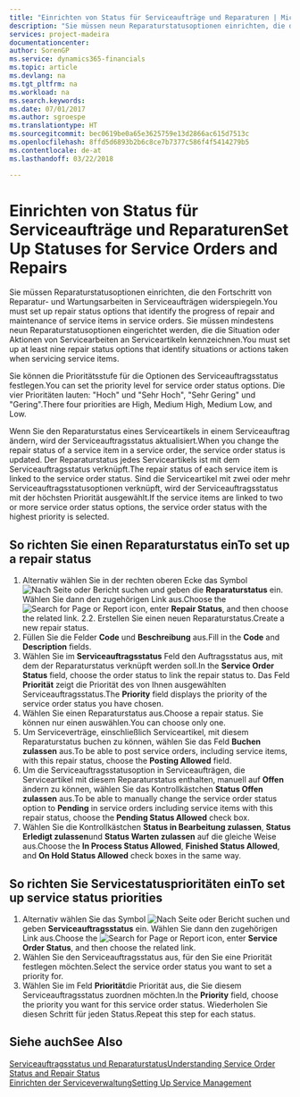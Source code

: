 ```yaml
---
title: "Einrichten von Status für Serviceaufträge und Reparaturen | Microsoft Docs"
description: "Sie müssen neun Reparaturstatusoptionen einrichten, die den Fortschritt von Reparatur- und Wartungsarbeiten in Serviceaufträgen widerspiegeln."
services: project-madeira
documentationcenter: 
author: SorenGP
ms.service: dynamics365-financials
ms.topic: article
ms.devlang: na
ms.tgt_pltfrm: na
ms.workload: na
ms.search.keywords: 
ms.date: 07/01/2017
ms.author: sgroespe
ms.translationtype: HT
ms.sourcegitcommit: bec0619be0a65e3625759e13d2866ac615d7513c
ms.openlocfilehash: 8ffd5d6893b2b6c8ce7b7377c586f4f5414279b5
ms.contentlocale: de-at
ms.lasthandoff: 03/22/2018

---
```

# <a name="set-up-statuses-for-service-orders-and-repairs"></a><span data-ttu-id="b20ac-103">Einrichten von Status für Serviceaufträge und Reparaturen</span><span class="sxs-lookup"><span data-stu-id="b20ac-103">Set Up Statuses for Service Orders and Repairs</span></span>
<span data-ttu-id="b20ac-104">Sie müssen Reparaturstatusoptionen einrichten, die den Fortschritt von Reparatur- und Wartungsarbeiten in Serviceaufträgen widerspiegeln.</span><span class="sxs-lookup"><span data-stu-id="b20ac-104">You must set up repair status options that identify the progress of repair and maintenance of service items in service orders.</span></span> <span data-ttu-id="b20ac-105">Sie müssen mindestens neun Reparaturstatusoptionen eingerichtet werden, die die Situation oder Aktionen von Servicearbeiten an Serviceartikeln kennzeichnen.</span><span class="sxs-lookup"><span data-stu-id="b20ac-105">You must set up at least nine repair status options that identify situations or actions taken when servicing service items.</span></span>  

<span data-ttu-id="b20ac-106">Sie können die Prioritätsstufe für die Optionen des Serviceauftragsstatus festlegen.</span><span class="sxs-lookup"><span data-stu-id="b20ac-106">You can set the priority level for service order status options.</span></span> <span data-ttu-id="b20ac-107">Die vier Prioritäten lauten: "Hoch" und "Sehr Hoch", "Sehr Gering" und "Gering".</span><span class="sxs-lookup"><span data-stu-id="b20ac-107">There four priorities are High, Medium High, Medium Low, and Low.</span></span>  
  
<span data-ttu-id="b20ac-108">Wenn Sie den Reparaturstatus eines Serviceartikels in einem Serviceauftrag ändern, wird der Serviceauftragsstatus aktualisiert.</span><span class="sxs-lookup"><span data-stu-id="b20ac-108">When you change the repair status of a service item in a service order, the service order status is updated.</span></span> <span data-ttu-id="b20ac-109">Der Reparaturstatus jedes Serviceartikels ist mit dem Serviceauftragsstatus verknüpft.</span><span class="sxs-lookup"><span data-stu-id="b20ac-109">The repair status of each service item is linked to the service order status.</span></span> <span data-ttu-id="b20ac-110">Sind die Serviceartikel mit zwei oder mehr Serviceauftragsstatusoptionen verknüpft, wird der Serviceauftragsstatus mit der höchsten Priorität ausgewählt.</span><span class="sxs-lookup"><span data-stu-id="b20ac-110">If the service items are linked to two or more service order status options, the service order status with the highest priority is selected.</span></span>  

## <a name="to-set-up-a-repair-status"></a><span data-ttu-id="b20ac-111">So richten Sie einen Reparaturstatus ein</span><span class="sxs-lookup"><span data-stu-id="b20ac-111">To set up a repair status</span></span>  
1. <span data-ttu-id="b20ac-112">Alternativ wählen Sie in der rechten oberen Ecke das Symbol ![Nach Seite oder Bericht suchen](media/ui-search/search_small.png "Nach Seite oder Bericht suchen") und geben die **Reparaturstatus** ein. Wählen Sie dann den zugehörigen Link aus.</span><span class="sxs-lookup"><span data-stu-id="b20ac-112">Choose the ![Search for Page or Report](media/ui-search/search_small.png "Search for Page or Report icon") icon, enter **Repair Status**, and then choose the related link.</span></span> <span data-ttu-id="b20ac-113">2.</span><span class="sxs-lookup"><span data-stu-id="b20ac-113">2.</span></span> <span data-ttu-id="b20ac-114">Erstellen Sie einen neuen Reparaturstatus.</span><span class="sxs-lookup"><span data-stu-id="b20ac-114">Create a new repair status.</span></span>  
3. <span data-ttu-id="b20ac-115">Füllen Sie die Felder **Code** und **Beschreibung** aus.</span><span class="sxs-lookup"><span data-stu-id="b20ac-115">Fill in the **Code** and **Description** fields.</span></span>  
4. <span data-ttu-id="b20ac-116">Wählen Sie im **Serviceauftragsstatus** Feld den Auftragsstatus aus, mit dem der Reparaturstatus verknüpft werden soll.</span><span class="sxs-lookup"><span data-stu-id="b20ac-116">In the **Service Order Status** field, choose the order status to link the repair status to.</span></span> <span data-ttu-id="b20ac-117">Das Feld **Priorität** zeigt die Priorität des von Ihnen ausgewählten Serviceauftragsstatus.</span><span class="sxs-lookup"><span data-stu-id="b20ac-117">The **Priority** field displays the priority of the service order status you have chosen.</span></span>  
5. <span data-ttu-id="b20ac-118">Wählen Sie einen Reparaturstatus aus.</span><span class="sxs-lookup"><span data-stu-id="b20ac-118">Choose a repair status.</span></span> <span data-ttu-id="b20ac-119">Sie können nur einen auswählen.</span><span class="sxs-lookup"><span data-stu-id="b20ac-119">You can choose only one.</span></span>  
6. <span data-ttu-id="b20ac-120">Um Serviceverträge, einschließlich Serviceartikel, mit diesem Reparaturstatus buchen zu können, wählen Sie das Feld **Buchen zulassen** aus.</span><span class="sxs-lookup"><span data-stu-id="b20ac-120">To be able to post service orders, including service items, with this repair status, choose the **Posting Allowed** field.</span></span>  
7. <span data-ttu-id="b20ac-121">Um die Serviceauftragsstatusoption in Serviceaufträgen, die Serviceartikel mit diesem Reparaturstatus enthalten, manuell auf **Offen** ändern zu können, wählen Sie das Kontrollkästchen **Status Offen zulassen** aus.</span><span class="sxs-lookup"><span data-stu-id="b20ac-121">To be able to manually change the service order status option to **Pending** in service orders including service items with this repair status, choose the **Pending Status Allowed** check box.</span></span>  
8. <span data-ttu-id="b20ac-122">Wählen Sie die Kontrollkästchen **Status in Bearbeitung zulassen**, **Status Erledigt zulassen**und **Status Warten zulassen** auf die gleiche Weise aus.</span><span class="sxs-lookup"><span data-stu-id="b20ac-122">Choose the **In Process Status Allowed**, **Finished Status Allowed**, and **On Hold Status Allowed** check boxes in the same way.</span></span>
  
## <a name="to-set-up-service-status-priorities"></a><span data-ttu-id="b20ac-123">So richten Sie Servicestatusprioritäten ein</span><span class="sxs-lookup"><span data-stu-id="b20ac-123">To set up service status priorities</span></span>  
1. <span data-ttu-id="b20ac-124">Alternativ wählen Sie das Symbol ![Nach Seite oder Bericht suchen](media/ui-search/search_small.png "Nach Seite oder Bericht suchen") und geben **Serviceauftragsstatus** ein. Wählen Sie dann den zugehörigen Link aus.</span><span class="sxs-lookup"><span data-stu-id="b20ac-124">Choose the ![Search for Page or Report](media/ui-search/search_small.png "Search for Page or Report icon") icon, enter **Service Order Status**, and then choose the related link.</span></span>  
2. <span data-ttu-id="b20ac-125">Wählen Sie den Serviceauftragsstatus aus, für den Sie eine Priorität festlegen möchten.</span><span class="sxs-lookup"><span data-stu-id="b20ac-125">Select the service order status you want to set a priority for.</span></span>  
3. <span data-ttu-id="b20ac-126">Wählen Sie im Feld **Priorität**die Priorität aus, die Sie diesem Serviceauftragsstatus zuordnen möchten.</span><span class="sxs-lookup"><span data-stu-id="b20ac-126">In the **Priority** field, choose the priority you want for this service order status.</span></span> <span data-ttu-id="b20ac-127">Wiederholen Sie diesen Schritt für jeden Status.</span><span class="sxs-lookup"><span data-stu-id="b20ac-127">Repeat this step for each status.</span></span>  
  
## <a name="see-also"></a><span data-ttu-id="b20ac-128">Siehe auch</span><span class="sxs-lookup"><span data-stu-id="b20ac-128">See Also</span></span>  
[<span data-ttu-id="b20ac-129">Serviceauftragsstatus und Reparaturstatus</span><span class="sxs-lookup"><span data-stu-id="b20ac-129">Understanding Service Order Status and Repair Status</span></span>]()  
[<span data-ttu-id="b20ac-130">Einrichten der Serviceverwaltung</span><span class="sxs-lookup"><span data-stu-id="b20ac-130">Setting Up Service Management</span></span>](service-setup-service.md)  

